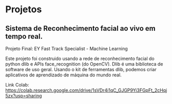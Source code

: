 # Projetos

## Sistema de Reconhecimento facial ao vivo em tempo real.

Projeto Final: EY Fast Track Specialist - Machine Learning

Este projeto foi construido usando a rede de reconhecimento facial do python dlib e APIs face_recognition (do OpenCV). Dlib é uma biblioteca de software de uso geral. Usando o kit de ferramentas dlib, podemos criar aplicativos de aprendizado de máquina do mundo real.

Link Colab: https://colab.research.google.com/drive/1sVDr4i1qC_GJGP9Yi3FGpFt_2cHqj5zx?usp=sharing
